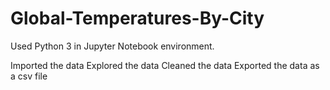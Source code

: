 # Global-Temperatures-By-City

Used Python 3 in Jupyter Notebook environment.

Imported the data
Explored the data
Cleaned the data
Exported the data as a csv file
